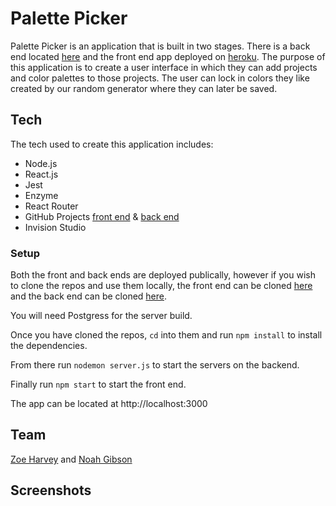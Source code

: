 # Palette Picker

Palette Picker is an application that is built in two stages. There is a back end located [here](https://github.com/N-Gibson/back-end-palette-picker) and the front end app deployed on [heroku](https://pp-fe.herokuapp.com/). The purpose of this application is to create a user interface in which they can add projects and color palettes to those projects. The user can lock in colors they like created by our random generator where they can later be saved. 

## Tech

The tech used to create this application includes:
  - Node.js
  - React.js
  - Jest
  - Enzyme
  - React Router
  - GitHub Projects [front end](https://github.com/N-Gibson/front-end-palette-picker/projects/1) & [back end](https://github.com/N-Gibson/back-end-palette-picker/projects/1)
  - Invision Studio
  
### Setup
  
Both the front and back ends are deployed publically, however if you wish to clone the repos and use them locally, the front end can be cloned [here](https://github.com/N-Gibson/front-end-palette-picker) and the back end can be cloned [here](https://github.com/N-Gibson/back-end-palette-picker).
  
You will need Postgress for the server build.

Once you have cloned the repos, `cd` into them and run `npm install` to install the dependencies.

From there run `nodemon server.js` to start the servers on the backend.

Finally run `npm start` to start the front end. 

The app can be located at http://localhost:3000

## Team 

[Zoe Harvey](https://github.com/ZoeKHarvey) and [Noah Gibson](https://github.com/N-Gibson)

## Screenshots
  
  
